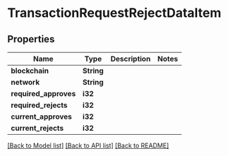 # TransactionRequestRejectDataItem

## Properties

Name | Type | Description | Notes
------------ | ------------- | ------------- | -------------
**blockchain** | **String** |  | 
**network** | **String** |  | 
**required_approves** | **i32** |  | 
**required_rejects** | **i32** |  | 
**current_approves** | **i32** |  | 
**current_rejects** | **i32** |  | 

[[Back to Model list]](../README.md#documentation-for-models) [[Back to API list]](../README.md#documentation-for-api-endpoints) [[Back to README]](../README.md)


